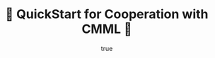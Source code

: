 ---
layout: docs
title: 🚀 QuickStart for Cooperation with CMML 🌱
published: 2023-07-12
author:
- name: Lea Wirth
  orcid: 
  github: 
add toc: true
add support: true
add sidebar: _sidebars/mainSidebar.md
---